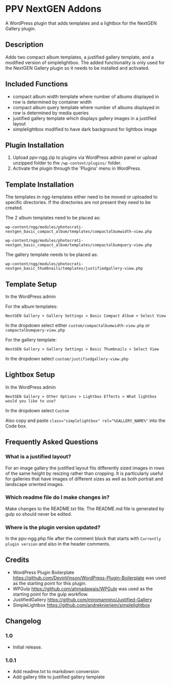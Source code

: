 # PPV NextGEN Addons #

A WordPress plugin that adds templates and a lightbox for the NextGEN Gallery plugin.

## Description ##

Adds two compact album templates, a justified gallery template, and a modified version of simplelightbox. The added functionality is only used for the NextGEN Gallery plugin so it needs to be installed and activated.

##  Included Functions ##

* compact album width template where number of albums displayed in row is determined by container width
* compact album query template where number of albums displayed in row is determined by media queries
* justified gallery template which displays gallery images in a justified layout 
* simplelightbox modified to have dark background for lightbox image

## Plugin Installation ##

1. Upload ppv-ngg.zip to plugins via WordPress admin panel or upload unzipped folder to the `/wp-content/plugins/` folder.
2. Activate the plugin through the 'Plugins' menu in WordPress.

## Template Installation ##

The templates in ngg-templates either need to be moved or uploaded to specific directories. If the directories are not present they need to be created.

The 2 album templates need to be placed as:

`wp-content/ngg/modules/photocrati-nextgen_basic_compact_album/templates/compactalbumwidth-view.php`

`wp-content/ngg/modules/photocrati-nextgen_basic_compact_album/templates/compactalbumquery-view.php`

The gallery template needs to be placed as:

`wp-content/ngg/modules/photocrati-nextgen_basic_thumbnails/templates/justifiedgallery-view.php`

## Template Setup ##

In the WordPress admin

For the album templates:

`NextGEN Gallery > Gallery Settings > Basic Compact Album > Select View`

In the dropdown select either `custom/compactalbumwidth-view.php` or `compactalbumquery-view.php`

For the gallery template:

`NextGEN Gallery > Gallery Settings > Basic Thumbnails > Select View`

In the dropdown select `custom/justifiedgallery-view.php`

## Lightbox Setup ##

In the WordPress admin

`NextGEN Gallery > Other Options > Lightbox Effects > What lightbox would you like to use?`

In the dropdown select `Custom`

Also copy and paste `class="simplelightbox" rel="%GALLERY_NAME%"` into the Code box.

## Frequently Asked Questions ##

### What is a justified layout? ###

For an image gallery the justified layout fits differently sized images in rows of the same height by resizing rather than cropping. It is particularly useful for galleries that have images of different sizes as well as both portrait and landscape oriented images.

### Which readme file do I make changes in? ###

Make changes to the README.txt file. The README.md file is generated by gulp so should never be edited.

### Where is the plugin version updated? ###

In the ppv-ngg.php file after the comment block that starts with `Currently plugin version` and also in the header comments.

## Credits ##

* WordPress Plugin Boilerplate https://github.com/DevinVinson/WordPress-Plugin-Boilerplate was used as the starting point for this plugin.
* WPGulp https://github.com/ahmadawais/WPGulp was used as the starting point for the gulp workflow.
* JustifiedGallery https://github.com/miromannino/Justified-Gallery
* SimpleLightbox https://github.com/andreknieriem/simplelightbox

## Changelog ##

### 1.0 ###
* Initial release.

### 1.0.1 ###
* Add readme.txt to markdown conversion
* Add gallery title to justified gallery template
